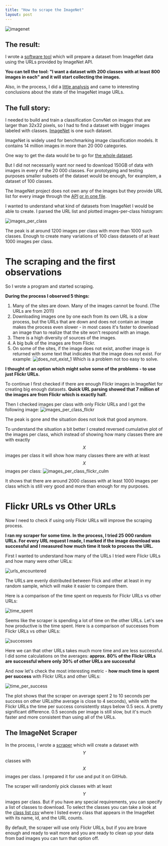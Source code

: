 ```yaml
---
title: "How to scrape the ImageNet"
layout: post
---
```

![imagenet](/img/imagenet/imagenet.jpg)

## The result: 
I wrote a [software tool](https://github.com/mf1024/ImageNet-datasets-downloader) which will prepare a dataset from ImageNet data using the URLs provided by ImageNet API.

**You can tell the tool: "I want a dataset with 200 classes with at least 800 images in each" and it will start collecting the images.**

Also, in the process, I did a [little analysis](https://github.com/mf1024/data_analysis_notebooks/blob/master/imagenet_urls/ImageNet%20urls%20analysis.ipynb) and came to interesting conclusions about the state of the ImageNet image URLs.

## The full story:

I needed to build and train a classification ConvNet on images that are larger than 32x32 pixels, so I had to find a dataset with bigger images labeled with classes. [ImageNet](http://image-net.org) is one such dataset. 

ImageNet is widely used for benchmarking image classification models. It contains 14 million images in more than 20 000 categories. 

One way to get the data would be to go for [the whole dataset](http://academictorrents.com/collection/imagenet-lsvrc-2015).

But I did not necessarily want nor need to download 150GB of data with images in every of the 20 000 classes. For prototyping and testing purposes smaller subsets of the dataset would be enough, for examplem, a dataset of 100 classes.

The ImageNet project does not own any of the images but they provide URL list for every image through the [API](http://image-net.org/download-API) [or in one file](http://image-net.org/download-imageurls).

I wanted to understand what kind of datasets from ImageNet I would be able to create. I parsed the URL list and plotted images-per-class histogram: 

![images_per_class](/img/imagenet/images_per_class.png)

The peak is at around 1200 images per class with more than 1000 such classes. Enough to create many variations of 100 class datasets of at least 1000 images per class. 

# The scraping and the first observations

So I wrote a program and started scraping.

**During the process I observed 5 things:**
1. Many of the sites are down. Many of the images cannot be found. (The URLs are from 2011)
2. Downloading images one by one each from its own URL is a slow process, but the URLs that are down and does not contain an image makes the process even slower - in most cases it's faster to download an image than to realize that the site won't respond with an image. 
3. There is a high diversity of sources of the images.
4. A big bulk of the images are from Flickr.
5. On some of the sites, if the image does not exist, another image is returned with some text that indicates that the image does not exist. For example:
![does_not_exist_1](/img/imagenet/does_not_exist_1.jpg)
Which is a problem not too easy to solve.

**I thought of an option which might solve some of the problems - to use just Flickr URLs.**

To continue I first checked if there are enough Flickr images in ImageNet for creating big enough datasets. **Quick URL parsing showed that 7 million of the images are from Flickr which is exactly half.**

Then I checked images per class with only Flickr URLs and I got the following image:
![images_per_class_flickr](/img/imagenet/images_per_class_flickr.png)

The peak is gone and the situation does not look that good anymore. 

To understand the situation a bit better I created reversed cumulative plot of the images per class, which instead of showing how many classes there are with exactly $$X$$ images per class it will show how many classes there are with at least $$X$$ images per class:
![images_per_class_flickr_culm](/img/imagenet/images_per_class_flickr_culm.png)

It shows that there are around 2000 classes with at least 1000 images per class which is still very good and more than enough for my purposes.

# Flickr URLs vs Other URLs

Now I need to check if using only Flickr URLs will improve the scraping process. 

**I ran my scraper for some time. In the process, I tried 25 000 random URLs. For every URL request I made, I marked if the image download was successful and I measured how much time it took to process the URL.**

First I wanted to understand how many of the URLs I tried were Flickr URLs and how many were other URLs:

![urls_encountered](/img/imagenet/urls_encountered.png)

The URLs are evenly distributed between Flick and other at least in my random sample, which will make it easier to compare them.

Here is a comparison of the time spent on requests for Flickr URLs vs other URLs:

![time_spent](/img/imagenet/time_spent.png)

Seems like the scraper is spending a lot of time on the other URLs. Let's see how productive is the time spent. Here is a comparison of successes from Flickr URLs vs other URLs:

![successes](/img/imagenet/successes.png)

Here we can that other URLs takes much more time and are less successful. I did some calculations on the averages: **approx. 80% of the Flickr URLs are successful where only 30% of other URLs are successful** 


And now let's check the most interesting metric - **how much time is spent per success** with Flickr URLs and other URLs:

![time_per_success](/img/imagenet/time_per_success.png)

The plot shows that the scraper on average spent 2 to 10 seconds per success on other URLs(the average is close to 4 seconds), while with the Flickr URLs the time per success consistently stays below 0.5 secs. A pretty significant difference. 0.5 seconds per image is still slow, but it's much faster and more consistent than using all of the URLs.

## The ImageNet Scraper

In the process, I wrote a [scraper](https://github.com/mf1024/ImageNet-datasets-downloader) which will create a dataset with $$Y$$ classes with $$X$$ images per class. I prepared it for use and put it on GitHub. 

The scraper will randomly pick classes with at least $$Y$$ images per class. But if you have any special requirements, you can specify a list of classes to download. To select the classes you can take a look at the [class list csv](https://github.com/mf1024/ImageNet-datasets-downloader/blob/master/classes_in_imagenet.csv) where I listed every class that appears in the ImageNet with its name, id, and the URL counts.

By default, the scraper will use only Flickr URLs, but if you are brave enough and ready to wait more and you are ready to clean up your data from bad images you can turn that option off.

